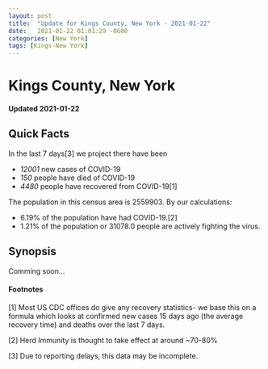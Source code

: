 ```yaml
---
layout: post
title:  "Update for Kings County, New York - 2021-01-22"
date:   2021-01-22 01:01:29 -0600
categories: [New York]
tags: [Kings-New York]
---
```


# Kings County, New York
#### Updated 2021-01-22

## Quick Facts

In the last 7 days[3] we project there have been
- *12001* new cases of COVID-19
- *150* people have died of COVID-19
- *4480* people have recovered from COVID-19[1]

The population in this census area is 2559903. By our calculations:
- 6.19% of the population have had COVID-19.[2]
- 1.21% of the population or 31078.0 people are actively fighting the virus.

## Synopsis

Comming soon...


#### Footnotes

[1] Most US CDC offices do give any recovery statistics- we base this on a formula which looks at confirmed new cases
15 days ago (the average recovery time) and deaths over the last 7 days.

[2] Herd Immunity is thought to take effect at around ~70-80%

[3] Due to reporting delays, this data may be incomplete.
 
    